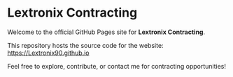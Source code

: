 # Lextronix Contracting

Welcome to the official GitHub Pages site for **Lextronix Contracting**.

This repository hosts the source code for the website:  
https://Lextronix90.github.io

Feel free to explore, contribute, or contact me for contracting opportunities!
